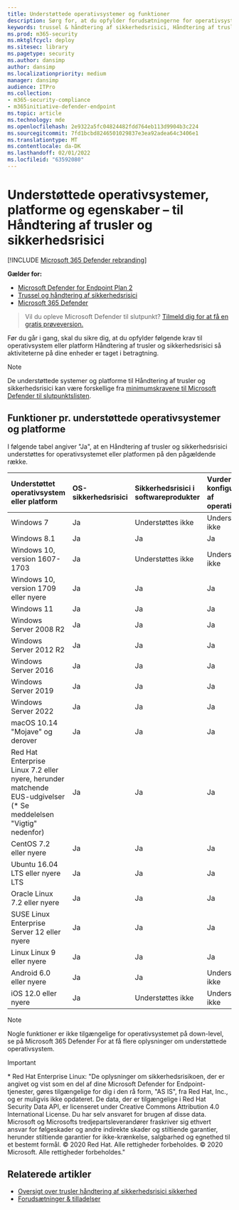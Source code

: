 ```yaml
---
title: Understøttede operativsystemer og funktioner
description: Sørg for, at du opfylder forudsætningerne for operativsystemet eller platformen for Håndtering af trusler og sikkerhedsrisici, så aktiviteterne på dine enheder er korrekt taget i betragtning.
keywords: trussel & håndtering af sikkerhedsrisici, Håndtering af trusler og sikkerhedsrisici, operativsystem, platformskrav, forudsætninger, Microsoft Defender til endpoint-tvm understøttet os, Microsoft Defender til Endpoint-tvm, understøttede operativsystemer, understøttede platforme, linux-support, mac-support
ms.prod: m365-security
ms.mktglfcycl: deploy
ms.sitesec: library
ms.pagetype: security
ms.author: dansimp
author: dansimp
ms.localizationpriority: medium
manager: dansimp
audience: ITPro
ms.collection:
- m365-security-compliance
- m365initiative-defender-endpoint
ms.topic: article
ms.technology: mde
ms.openlocfilehash: 2e9322a5fc04824482fdd764eb113d9904b3c224
ms.sourcegitcommit: 7fd1bcbd8246501029837e3ea92adea64c3406e1
ms.translationtype: MT
ms.contentlocale: da-DK
ms.lasthandoff: 02/01/2022
ms.locfileid: "63592080"
---
```

# <a name="supported-operating-systems-platforms-and-capabilities---for-threat-and-vulnerability-management"></a>Understøttede operativsystemer, platforme og egenskaber – til Håndtering af trusler og sikkerhedsrisici

[!INCLUDE [Microsoft 365 Defender rebranding](../../includes/microsoft-defender.md)]

**Gælder for:**

- [Microsoft Defender for Endpoint Plan 2](https://go.microsoft.com/fwlink/?linkid=2154037)
- [Trussel og håndtering af sikkerhedsrisici](next-gen-threat-and-vuln-mgt.md)
- [Microsoft 365 Defender](https://go.microsoft.com/fwlink/?linkid=2118804)

> Vil du opleve Microsoft Defender til slutpunkt? [Tilmeld dig for at få en gratis prøveversion.](https://signup.microsoft.com/create-account/signup?products=7f379fee-c4f9-4278-b0a1-e4c8c2fcdf7e&ru=https://aka.ms/MDEp2OpenTrial?ocid=docs-wdatp-portaloverview-abovefoldlink)

Før du går i gang, skal du sikre dig, at du opfylder følgende krav til operativsystem eller platform Håndtering af trusler og sikkerhedsrisici så aktiviteterne på dine enheder er taget i betragtning.

> [!NOTE]
> De understøttede systemer og platforme til Håndtering af trusler og sikkerhedsrisici kan være forskellige fra [minimumskravene til Microsoft Defender til slutpunktslisten](minimum-requirements.md).

## <a name="capabilities-per-supported-operating-systems-os-and-platforms"></a>Funktioner pr. understøttede operativsystemer og platforme

I følgende tabel angiver "Ja", at en Håndtering af trusler og sikkerhedsrisici understøttes for operativsystemet eller platformen på den pågældende række.

Understøttet operativsystem eller platform|OS-sikkerhedsrisici|Sikkerhedsrisici i softwareprodukter|Vurdering af konfiguration af operativsystem|Konfigurationsvurdering af sikkerhedskontrolelementer|Vurdering af produktkonfiguration af software
:---|:---|:---|:---|:---|:---
Windows 7|Ja|Understøttes ikke|Understøttes ikke|Understøttes ikke|Understøttes ikke
Windows 8.1|Ja|Ja|Ja|Ja|Ja
Windows 10, version 1607-1703|Ja|Understøttes ikke|Understøttes ikke|Understøttes ikke|Understøttes ikke
Windows 10, version 1709 eller nyere|Ja|Ja|Ja|Ja|Ja
Windows 11|Ja|Ja|Ja|Ja|Ja
Windows Server 2008 R2|Ja|Ja|Ja|Ja|Ja
Windows Server 2012 R2|Ja|Ja|Ja|Ja|Ja
Windows Server 2016|Ja|Ja|Ja|Ja|Ja
Windows Server 2019|Ja|Ja|Ja|Ja|Ja
Windows Server 2022|Ja|Ja|Ja|Understøttes ikke|Ja
macOS 10.14 "Mojave" og derover|Ja|Ja|Ja|Ja|Ja 
Red Hat Enterprise Linux 7.2 eller nyere, herunder matchende EUS-udgivelser (\* Se meddelelsen "Vigtig" nedenfor)|Ja|Ja|Ja|Ja|Ja
CentOS 7.2 eller nyere|Ja|Ja|Ja|Ja|Ja
Ubuntu 16.04 LTS eller nyere LTS|Ja|Ja|Ja|Ja|Ja
Oracle Linux 7.2 eller nyere|Ja|Ja|Ja|Ja|Ja
SUSE Linux Enterprise Server 12 eller nyere|Ja|Ja|Ja|Ja|Ja
Linux Linux 9 eller nyere|Ja|Ja|Ja|Ja|Ja
Android 6.0 eller nyere|Ja|Ja|Understøttes ikke|Understøttes ikke|Understøttes ikke
iOS 12.0 eller nyere|Ja|Understøttes ikke|Understøttes ikke|Understøttes ikke|Understøttes ikke

> [!NOTE]
> Nogle funktioner er ikke tilgængelige for operativsystemet på down-level, se på Microsoft 365 Defender For at få flere oplysninger om understøttede operativsystem.

> [!IMPORTANT]
> \* Red Hat Enterprise Linux: "De oplysninger om sikkerhedsrisikoen, der er angivet og vist som en del af dine Microsoft Defender for Endpoint-tjenester, gøres tilgængelige for dig i den rå form, "AS IS", fra Red Hat, Inc., og er muligvis ikke opdateret. De data, der er tilgængelige i Red Hat Security Data API, er licenseret under Creative Commons Attribution 4.0 International License. Du har selv ansvaret for brugen af disse data. Microsoft og Microsofts tredjepartsleverandører fraskriver sig ethvert ansvar for følgeskader og andre indirekte skader og stiltiende garantier, herunder stiltiende garantier for ikke-krænkelse, salgbarhed og egnethed til et bestemt formål. © 2020 Red Hat. Alle rettigheder forbeholdes. © 2020 Microsoft. Alle rettigheder forbeholdes."

## <a name="related-articles"></a>Relaterede artikler

- [Oversigt over trusler håndtering af sikkerhedsrisici sikkerhed](next-gen-threat-and-vuln-mgt.md)
- [Forudsætninger & tilladelser](tvm-prerequisites.md)
